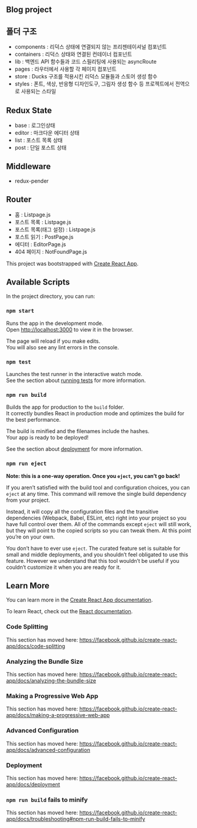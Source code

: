 ## Blog project

## 폴더 구조

- components : 리덕스 상태에 연결되지 않는 프리젠테이셔널 컴포넌트
- containers : 리덕스 상태와 연결된 컨테이너 컴포넌트
- lib : 백엔드 API 함수들과 코드 스필리팅에 사용되는 asyncRoute
- pages : 라우터에서 사용할 각 페이지 컴포넌트
- store : Ducks 구조를 적용시킨 리덕스 모듈들과 스토어 생성 함수
- styles : 폰트, 색상, 반응형 디자인도구, 그림자 생성 함수 등 프로젝트에서 전역으로 사용되는 스타일

## Redux State

- base : 로그인상태
- editor : 마크다운 에디터 상태
- list : 포스트 목록 상태
- post : 단일 포스트 상태

## Middleware

- redux-pender

## Router

- 홈 : Listpage.js
- 포스트 목록 : Listpage.js
- 포스트 목록(태그 설정) : Listpage.js
- 포스트 읽기 : PostPage.js
- 에디터 : EditorPage.js
- 404 페이지 : NotFoundPage.js

This project was bootstrapped with [Create React App](https://github.com/facebook/create-react-app).

## Available Scripts

In the project directory, you can run:

### `npm start`

Runs the app in the development mode.<br>
Open [http://localhost:3000](http://localhost:3000) to view it in the browser.

The page will reload if you make edits.<br>
You will also see any lint errors in the console.

### `npm test`

Launches the test runner in the interactive watch mode.<br>
See the section about [running tests](https://facebook.github.io/create-react-app/docs/running-tests) for more information.

### `npm run build`

Builds the app for production to the `build` folder.<br>
It correctly bundles React in production mode and optimizes the build for the best performance.

The build is minified and the filenames include the hashes.<br>
Your app is ready to be deployed!

See the section about [deployment](https://facebook.github.io/create-react-app/docs/deployment) for more information.

### `npm run eject`

**Note: this is a one-way operation. Once you `eject`, you can’t go back!**

If you aren’t satisfied with the build tool and configuration choices, you can `eject` at any time. This command will remove the single build dependency from your project.

Instead, it will copy all the configuration files and the transitive dependencies (Webpack, Babel, ESLint, etc) right into your project so you have full control over them. All of the commands except `eject` will still work, but they will point to the copied scripts so you can tweak them. At this point you’re on your own.

You don’t have to ever use `eject`. The curated feature set is suitable for small and middle deployments, and you shouldn’t feel obligated to use this feature. However we understand that this tool wouldn’t be useful if you couldn’t customize it when you are ready for it.

## Learn More

You can learn more in the [Create React App documentation](https://facebook.github.io/create-react-app/docs/getting-started).

To learn React, check out the [React documentation](https://reactjs.org/).

### Code Splitting

This section has moved here: https://facebook.github.io/create-react-app/docs/code-splitting

### Analyzing the Bundle Size

This section has moved here: https://facebook.github.io/create-react-app/docs/analyzing-the-bundle-size

### Making a Progressive Web App

This section has moved here: https://facebook.github.io/create-react-app/docs/making-a-progressive-web-app

### Advanced Configuration

This section has moved here: https://facebook.github.io/create-react-app/docs/advanced-configuration

### Deployment

This section has moved here: https://facebook.github.io/create-react-app/docs/deployment

### `npm run build` fails to minify

This section has moved here: https://facebook.github.io/create-react-app/docs/troubleshooting#npm-run-build-fails-to-minify
